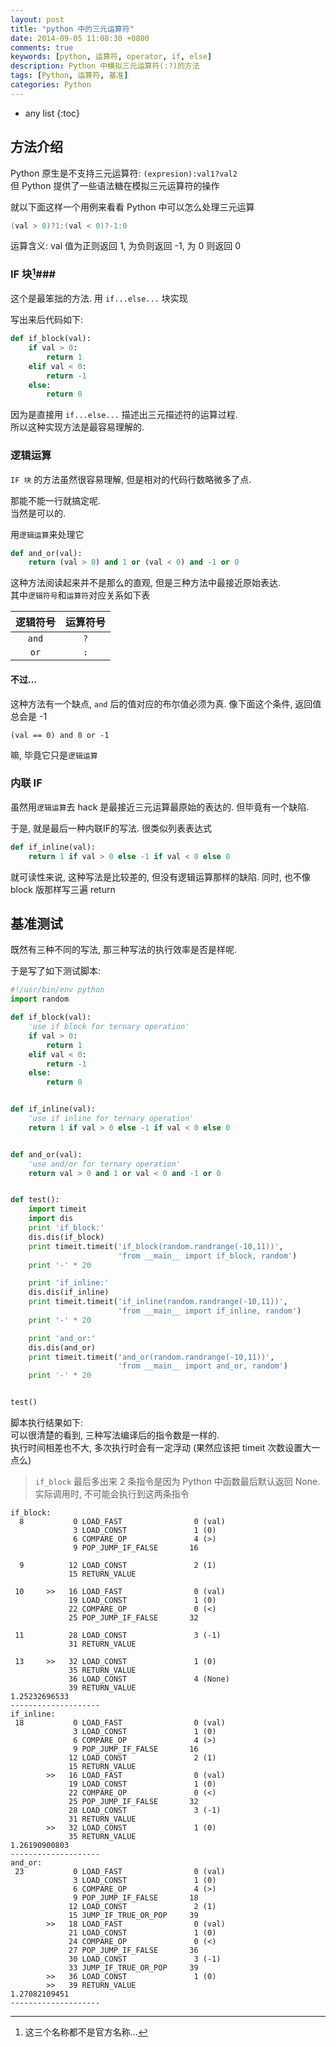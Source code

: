 ```yaml
---
layout: post
title: "python 中的三元运算符"
date: 2014-09-05 11:08:30 +0800
comments: true
keywords: [python, 运算符, operator, if, else]
description: Python 中模拟三元运算符(:?)的方法
tags: [Python, 运算符, 基准]
categories: Python
---
```



<!--more-->
* any list
{:toc}

## 方法介绍 ##

Python 原生是不支持三元运算符: `(expresion):val1?val2`    
但 Python 提供了一些语法糖在模拟三元运算符的操作

就以下面这样一个用例来看看 Python 中可以怎么处理三元运算


```c
(val > 0)?1:(val < 0)?-1:0
```

运算含义: val 值为正则返回 1, 为负则返回 -1, 为 0 则返回 0

### IF 块[^1]###

这个是最笨拙的方法. 用 `if...else...` 块实现

写出来后代码如下:

```python
def if_block(val):
    if val > 0:
        return 1
    elif val < 0:
        return -1
    else:
        return 0
```

因为是直接用 `if...else...` 描述出三元描述符的运算过程.    
所以这种实现方法是最容易理解的.

### 逻辑运算 ###

`IF 块` 的方法虽然很容易理解, 但是相对的代码行数略微多了点.

那能不能一行就搞定呢.    
当然是可以的.

用`逻辑运算`来处理它

```python
def and_or(val):
    return (val > 0) and 1 or (val < 0) and -1 or 0
```

这种方法阅读起来并不是那么的直观, 但是三种方法中最接近原始表达.    
其中`逻辑符号`和`运算符`对应关系如下表

|逻辑符号|运算符号|
|:---:|:-:|
|`and` | `?` |
|`or` | `:` |

#### 不过...

这种方法有一个缺点, `and` 后的值对应的布尔值必须为真.
像下面这个条件, 返回值总会是 -1

```
(val == 0) and 0 or -1
```

嘛, 毕竟它只是`逻辑运算`

### 内联 IF ###

虽然用`逻辑运算`去 hack 是最接近三元运算最原始的表达的. 但毕竟有一个缺陷.

于是, 就是最后一种内联IF的写法. 很类似列表表达式


```python
def if_inline(val):
    return 1 if val > 0 else -1 if val < 0 else 0
```

就可读性来说, 这种写法是比较差的, 但没有逻辑运算那样的缺陷.
同时, 也不像 block 版那样写三遍 return

## 基准测试 ##

既然有三种不同的写法, 那三种写法的执行效率是否是样呢.

于是写了如下测试脚本:

```python ternary.py
#!/usr/bin/env python
import random

def if_block(val):
    'use if block for ternary operation'
    if val > 0:
        return 1
    elif val < 0:
        return -1
    else:
        return 0


def if_inline(val):
    'use if inline for ternary operation'
    return 1 if val > 0 else -1 if val < 0 else 0


def and_or(val):
    'use and/or for ternary operation'
    return val > 0 and 1 or val < 0 and -1 or 0


def test():
    import timeit
    import dis
    print 'if_block:'
    dis.dis(if_block)
    print timeit.timeit('if_block(random.randrange(-10,11))',
                        'from __main__ import if_block, random')
    print '-' * 20

    print 'if_inline:'
    dis.dis(if_inline)
    print timeit.timeit('if_inline(random.randrange(-10,11))',
                        'from __main__ import if_inline, random')
    print '-' * 20

    print 'and_or:'
    dis.dis(and_or)
    print timeit.timeit('and_or(random.randrange(-10,11))',
                        'from __main__ import and_or, random')
    print '-' * 20


test()
```


脚本执行结果如下:    
可以很清楚的看到, 三种写法编译后的指令数是一样的.    
执行时间相差也不大, 多次执行时会有一定浮动
(果然应该把 timeit 次数设置大一点么)

> `if_block` 最后多出来 2 条指令是因为 Python 中函数最后默认返回 None. 实际调用时, 不可能会执行到这两条指令

```text
if_block:
  8           0 LOAD_FAST                0 (val)
              3 LOAD_CONST               1 (0)
              6 COMPARE_OP               4 (>)
              9 POP_JUMP_IF_FALSE       16

  9          12 LOAD_CONST               2 (1)
             15 RETURN_VALUE

 10     >>   16 LOAD_FAST                0 (val)
             19 LOAD_CONST               1 (0)
             22 COMPARE_OP               0 (<)
             25 POP_JUMP_IF_FALSE       32

 11          28 LOAD_CONST               3 (-1)
             31 RETURN_VALUE

 13     >>   32 LOAD_CONST               1 (0)
             35 RETURN_VALUE
             36 LOAD_CONST               4 (None)
             39 RETURN_VALUE
1.25232696533
--------------------
if_inline:
 18           0 LOAD_FAST                0 (val)
              3 LOAD_CONST               1 (0)
              6 COMPARE_OP               4 (>)
              9 POP_JUMP_IF_FALSE       16
             12 LOAD_CONST               2 (1)
             15 RETURN_VALUE
        >>   16 LOAD_FAST                0 (val)
             19 LOAD_CONST               1 (0)
             22 COMPARE_OP               0 (<)
             25 POP_JUMP_IF_FALSE       32
             28 LOAD_CONST               3 (-1)
             31 RETURN_VALUE
        >>   32 LOAD_CONST               1 (0)
             35 RETURN_VALUE
1.26190900803
--------------------
and_or:
 23           0 LOAD_FAST                0 (val)
              3 LOAD_CONST               1 (0)
              6 COMPARE_OP               4 (>)
              9 POP_JUMP_IF_FALSE       18
             12 LOAD_CONST               2 (1)
             15 JUMP_IF_TRUE_OR_POP     39
        >>   18 LOAD_FAST                0 (val)
             21 LOAD_CONST               1 (0)
             24 COMPARE_OP               0 (<)
             27 POP_JUMP_IF_FALSE       36
             30 LOAD_CONST               3 (-1)
             33 JUMP_IF_TRUE_OR_POP     39
        >>   36 LOAD_CONST               1 (0)
        >>   39 RETURN_VALUE
1.27082109451
--------------------
```

[^1]: 这三个名称都不是官方名称...

